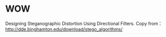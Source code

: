# WOW
Designing Steganographic Distortion Using Directional Filters. Copy from：http://dde.binghamton.edu/download/stego_algorithms/
